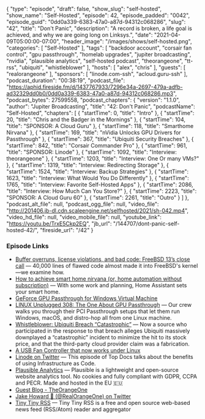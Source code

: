 {
  "type": "episode",
  "draft": false,
  "show_slug": "self-hosted",
  "show_name": "Self-Hosted",
  "episode": 42,
  "episode_padded": "0042",
  "episode_guid": "0dd0a339-6383-47a0-a87d-94312c068286",
  "slug": "42",
  "title": "Don't Panic",
  "description": "A record is broken, a life goal is achieved, and why we are going long on Linksys.",
  "date": "2021-04-09T05:00:00-07:00",
  "header_image": "/images/shows/self-hosted.png",
  "categories": [
    "Self-Hosted"
  ],
  "tags": [
    "backdoor account",
    "corsair fan control",
    "gpu passthrough",
    "homelab upgrades",
    "jupiter broadcasting",
    "nvidia",
    "plausible analytics",
    "self-hosted podcast",
    "theorangeone",
    "tt-rss",
    "ubiquiti",
    "whistleblower"
  ],
  "hosts": [
    "alex",
    "chris"
  ],
  "guests": [
    "realorangeone"
  ],
  "sponsors": [
    "linode.com-ssh",
    "acloud.guru-ssh"
  ],
  "podcast_duration": "00:38:19",
  "podcast_file": "https://aphid.fireside.fm/d/1437767933/7296e34a-2697-479a-adfb-ad32329dd0b0/0dd0a339-6383-47a0-a87d-94312c068286.mp3",
  "podcast_bytes": 27599558,
  "podcast_chapters": {
    "version": "1.1.0",
    "author": "Jupiter Broadcasting",
    "title": "42: Don't Panic",
    "podcastName": "Self-Hosted",
    "chapters": [
      {
        "startTime": 0,
        "title": "Intro"
      },
      {
        "startTime": 20,
        "title": "Chris and the Badger in the Mornings"
      },
      {
        "startTime": 104,
        "title": "SPONSOR: A Cloud Guru"
      },
      {
        "startTime": 118,
        "title": "Smarthome Nirvana"
      },
      {
        "startTime": 169,
        "title": "nVidia Unlocks GPU Drivers for Passthrough"
      },
      {
        "startTime": 367,
        "title": "Ubiquiti Security Breaches"
      },
      {
        "startTime": 842,
        "title": "Corsair Commander Pro"
      },
      {
        "startTime": 961,
        "title": "SPONSOR: Linode"
      },
      {
        "startTime": 1092,
        "title": "Interview: theorangeone"
      },
      {
        "startTime": 1203,
        "title": "Interview: One Or many VMs?"
      },
      {
        "startTime": 1319,
        "title": "Interview: Redirecting Storage"
      },
      {
        "startTime": 1524,
        "title": "Interview: Backup Strategies"
      },
      {
        "startTime": 1623,
        "title": "Interview: What Would You Do Differently"
      },
      {
        "startTime": 1765,
        "title": "Interview: Favorite Self-Hosted Apps"
      },
      {
        "startTime": 2086,
        "title": "Interview: How Much Can You Store?"
      },
      {
        "startTime": 2223,
        "title": "SPONSOR: A Cloud Guru 60"
      },
      {
        "startTime": 2261,
        "title": "Outro"
      }
    ]
  },
  "podcast_alt_file": null,
  "podcast_ogg_file": null,
  "video_file": "http://201406.jb-dl.cdn.scaleengine.net/selfhosted/2021/sh-042.mp4",
  "video_hd_file": null,
  "video_mobile_file": null,
  "youtube_link": "https://youtu.be/TrxE5Ckp2EQ",
  "jb_url": "/144707/dont-panic-self-hosted-42/",
  "fireside_url": "/42"
}


### Episode Links

  * [Buffer overruns, license violations, and bad code: FreeBSD 13’s close call](https://arstechnica.com/gadgets/2021/03/buffer-overruns-license-violations-and-bad-code-freebsd-13s-close-call/ "Buffer overruns, license violations, and bad code: FreeBSD 13’s close call") — 40,000 lines of flawed code almost made it into FreeBSD's kernel—we examine how.
  * [How to achieve smart home nirvana (or, home automation without subscription)](https://arstechnica.com/information-technology/2021/03/how-to-achieve-smart-home-nirvana-or-home-automation-without-subscription/ "How to achieve smart home nirvana \(or, home automation without subscription\)") — With some work and planning, Home Assistant sets your smart home.
  * [GeForce GPU Passthrough for Windows Virtual Machine](https://nvidia.custhelp.com/app/answers/detail/a_id/5173/~/geforce-gpu-passthrough-for-windows-virtual-machine-%28beta%29 "GeForce GPU Passthrough for Windows Virtual Machine")
  * [LINUX Unplugged 308: The One About GPU Passthrough](https://linuxunplugged.com/308 "LINUX Unplugged 308: The One About GPU Passthrough") — Our crew walks you through their PCI Passthrough setups that let them run Windows, macOS, and distro-hop all from one Linux machine.
  * [Whistleblower: Ubiquiti Breach “Catastrophic”](https://krebsonsecurity.com/2021/03/whistleblower-ubiquiti-breach-catastrophic/ "Whistleblower: Ubiquiti Breach “Catastrophic”") — Now a source who participated in the response to that breach alleges Ubiquiti massively downplayed a “catastrophic” incident to minimize the hit to its stock price, and that the third-party cloud provider claim was a fabrication. 
  * [A USB Fan Controller that now works under Linux](https://blog.ktz.me/a-usb-fan-controller-that-now-works-under-linux/ "A USB Fan Controller that now works under Linux")
  * [Linode on Twitter](https://twitter.com/linode/status/1379910976800182272 "Linode on Twitter") — This episode of Top Docs talks about the benefits of using Infrastructure as Code.
  * [Plausible Analytics](https://plausible.io/ "Plausible Analytics") — Plausible is a lightweight and open-source website analytics tool. No cookies and fully compliant with GDPR, CCPA and PECR. Made and hosted in the EU 🇪🇺
  * [Guest Blog - TheOrangeOne](https://theorangeone.net/ "Guest Blog - TheOrangeOne")
  * [Jake Howard 🍊 (@RealOrangeOne) on Twitter](https://twitter.com/RealOrangeOne/ "Jake Howard 🍊 \(@RealOrangeOne\) on Twitter")
  * [Tiny Tiny RSS](https://tt-rss.org/ "Tiny Tiny RSS") — Tiny Tiny RSS is a free and open source web-based news feed (RSS/Atom) reader and aggregator


